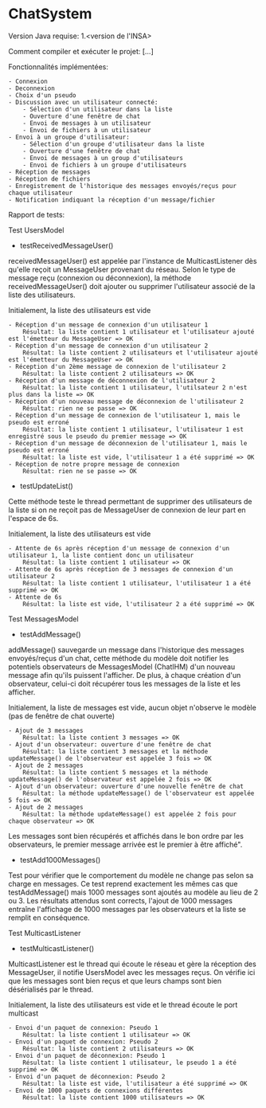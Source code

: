 # ChatSystem

Version Java requise: 1.<version de l'INSA>

Comment compiler et exécuter le projet:
[...]


Fonctionnalités implémentées:

	- Connexion 
	- Deconnexion
	- Choix d'un pseudo
	- Discussion avec un utilisateur connecté:
		- Sélection d'un utilisateur dans la liste
		- Ouverture d'une fenêtre de chat
		- Envoi de messages à un utilisateur
		- Envoi de fichiers à un utilisateur
	- Envoi à un groupe d'utilisateur:
		- Sélection d'un groupe d'utilisateur dans la liste
		- Ouverture d'une fenêtre de chat
		- Envoi de messages à un group d'utilisateurs
		- Envoi de fichiers à un groupe d'utilisateurs
	- Réception de messages
	- Réception de fichiers
	- Enregistrement de l'historique des messages envoyés/reçus pour chaque utilisateur
	- Notification indiquant la réception d'un message/fichier

	
Rapport de tests:

Test UsersModel

- testReceivedMessageUser()

receivedMessageUser() est appelée par l'instance de MulticastListener dès qu'elle reçoit un MessageUser provenant du réseau.
Selon le type de message reçu (connexion ou déconnexion), la méthode receivedMessageUser() doit ajouter ou supprimer 
l'utilisateur associé de la liste des utilisateurs.

Initialement, la liste des utilisateurs est vide

	- Réception d'un message de connexion d'un utilisateur 1
		Résultat: la liste contient 1 utilisateur et l'utilisateur ajouté est l'émetteur du MessageUser => OK
	- Réception d'un message de connexion d'un utilisateur 2
		Résultat: la liste contient 2 utilisateurs et l'utilisateur ajouté est l'émetteur du MessageUser => OK
	- Réception d'un 2ème message de connexion de l'utilisateur 2
		Résultat: la liste contient 2 utilisateurs => OK
	- Réception d'un message de déconnexion de l'utilisateur 2
		Résultat: la liste contient 1 utilisateur, l'utilsateur 2 n'est plus dans la liste => OK
	- Réception d'un nouveau message de déconnexion de l'utilisateur 2
		Résultat: rien ne se passe => OK 
	- Réception d'un message de connexion de l'utilisateur 1, mais le pseudo est erroné
		Résultat: la liste contient 1 utilisateur, l'utilisateur 1 est enregistré sous le pseudo du premier message => OK
	- Réception d'un message de déconnexion de l'utilisateur 1, mais le pseudo est erroné
		Résultat: la liste est vide, l'utilisateur 1 a été supprimé => OK
	- Réception de notre propre message de connexion
		Résultat: rien ne se passe => OK

- testUpdateList()

Cette méthode teste le thread permettant de supprimer des utilisateurs de la liste si on ne reçoit pas de MessageUser de connexion
de leur part en l'espace de 6s.
	
Initialement, la liste des utilisateurs est vide

	- Attente de 6s après réception d'un message de connexion d'un utilisateur 1, la liste contient donc un utilisateur
		Résultat: la liste contient 1 utilisateur => OK
	- Attente de 6s après réception de 3 messages de connexion d'un utilisateur 2
		Résultat: la liste contient 1 utilisateur, l'utilisateur 1 a été supprimé => OK
	- Attente de 6s
		Résultat: la liste est vide, l'utilisateur 2 a été supprimé => OK

Test MessagesModel

- testAddMessage()

addMessage() sauvegarde un message dans l'historique des messages envoyés/reçus d'un chat, cette méthode du modèle doit notifier les potentiels observateurs de MessagesModel (ChatIHM) d'un nouveau message afin qu'ils puissent l'afficher. De plus, à chaque création d'un observateur, celui-ci doit récupérer tous les messages de la liste et les afficher.
	
Initialement, la liste de messages est vide, aucun objet n'observe le modèle (pas de fenêtre de chat ouverte)

	- Ajout de 3 messages
		Résultat: la liste contient 3 messages => OK
	- Ajout d'un observateur: ouverture d'une fenêtre de chat
		Résultat: la liste contient 3 messages et la méthode updateMessage() de l'observateur est appelée 3 fois => OK
	- Ajout de 2 messages
		Résultat: la liste contient 5 messages et la méthode updateMessage() de l'observateur est appelée 2 fois => OK
	- Ajout d'un observateur: ouverture d'une nouvelle fenêtre de chat
		Résultat: la méthode updateMessage() de l'observateur est appelée 5 fois => OK
	- Ajout de 2 messages
		Résultat: la méthode updateMessage() est appelée 2 fois pour chaque observateur => OK

Les messages sont bien récupérés et affichés dans le bon ordre par les observateurs, le premier message arrivée est le premier à
être affiché".
	
- testAdd1000Messages()

Test pour vérifier que le comportement du modèle ne change pas selon sa charge en messages. Ce test reprend exactement les mêmes cas que testAddMessage() mais 1000 messages sont ajoutés au modèle au lieu de 2 ou 3. Les résultats attendus sont corrects, l'ajout de 1000 messages entraîne l'affichage de 1000 messages par les observateurs et la liste se remplit en conséquence.
	
Test MulticastListener

- testMulticastListener()

MulticastListener est le thread qui écoute le réseau et gère la réception des MessageUser, il notifie UsersModel avec les messages reçus. On vérifie ici que les messages sont bien reçus et que leurs champs sont bien désérialisés par le thread.
	
Initialement, la liste des utilisateurs est vide et le thread écoute le port multicast

	- Envoi d'un paquet de connexion: Pseudo 1
		Résultat: la liste contient 1 utilisateur => OK
	- Envoi d'un paquet de connexion: Pseudo 2
		Résultat: la liste contient 2 utilisateurs => OK
	- Envoi d'un paquet de déconnexion: Pseudo 1
		Résultat: la liste contient 1 utilisateur, le pseudo 1 a été supprimé => OK
	- Envoi d'un paquet de déconnexion: Pseudo 2
		Résultat: la liste est vide, l'utilisateur a été supprimé => OK
	- Envoi de 1000 paquets de connexions différentes
		Résultat: la liste contient 1000 utilisateurs => OK
	
		
	
